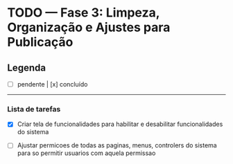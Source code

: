 # TODO — Fase 3: Limpeza, Organização e Ajustes para Publicação

## Legenda
- [ ] pendente   |  [x] concluído

---

### Lista de tarefas

- [x] Criar tela de funcionalidades para habilitar e desabilitar funcionalidades do sistema
- [ ] Ajustar permicoes de todas as paginas, menus, controlers do sistema para so permitir usuarios com aquela permissao



